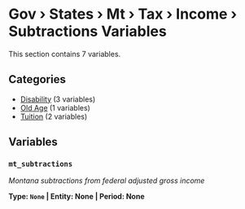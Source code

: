 # Gov › States › Mt › Tax › Income › Subtractions Variables

This section contains 7 variables.

## Categories

- [Disability](disability/index.md) (3 variables)
- [Old Age](old_age/index.md) (1 variables)
- [Tuition](tuition/index.md) (2 variables)

## Variables

### `mt_subtractions`
*Montana subtractions from federal adjusted gross income*

**Type: `None` | Entity: None | Period: None**
